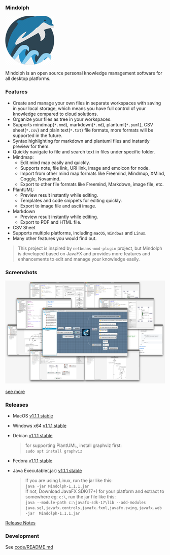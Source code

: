 ### Mindolph

![](./DemoWorkspace/app_30.png)

Mindolph is an open source personal knowledge management software for all desktop platforms. 


### Features
* Create and manage your own files in separate workspaces with saving in your local storage, which means you have full control of your knowledge compared to cloud solutions.
* Organize your files as tree in your workspaces.
* Supports mindmap(`*.mmd`), markdown(`*.md`), plantuml(`*.puml`), CSV sheet(`*.csv`) and plain text(`*.txt`) file formats, more formats will be supported in the future.
* Syntax highlighting for markdown and plantuml files and instantly preview for them.
* Quickly navigate to file and search text in files under specific folder.
* Mindmap:
	* Edit mind map easily and quickly.
	* Supports note, file link, URI link, image and emoicon for node.
	* Import from other mind map formats like Freemind, Mindmup, XMind, Coggle, Novamind.
	* Export to other file formats like Freemind, Markdown, image file, etc.
* PlantUML:
	* Preview result instantly while editing.
	* Templates and code snippets for editing quickly.
	* Export to image file and ascii image.
* Markdown
	* Preview result instantly while editing.
	* Export to PDF and HTML file.
* CSV Sheet
* Supports multiple platforms, including `macOS`, `Windows` and `Linux`.
* Many other features you would find out.

> This project is inspired by `netbeans-mmd-plugin` project, but Mindolph is developed based on JavaFX and provides more features and enhancements to edit and manage your knowledge easily.


### Screenshots
![](docs/main.png)

[see more](docs/screenshots.md)


### Releases

* MacOS [v1.1.1 stable](https://github.com/mindolph/Mindolph/releases/download/1.1.1-stable/Mindolph-1.1.1.dmg)

* Windows x64 [v1.1.1 stable](https://github.com/mindolph/Mindolph/releases/download/1.1.1-stable/Mindolph-1.1.1.msi)

* Debian [v1.1.1 stable](https://github.com/mindolph/Mindolph/releases/download/1.1.1-stable/Mindolph-1.1.1.deb)

	> for supporting PlantUML, install graphviz first:  
	> `sudo apt install graphviz`

* Fedora [v1.1.1 stable](https://github.com/mindolph/Mindolph/releases/download/1.1.1-stable/Mindolph-1.1.1.rpm)

* Java Executable(.jar) [v1.1.1 stable](https://github.com/mindolph/Mindolph/releases/download/1.1.1-stable/Mindolph-1.1.1.jar)

	> If you are using Linux, run the jar like this:  
	> `java -jar Mindolph-1.1.1.jar`  
	> If not, Download JavaFX SDK(17+) for your platform and extract to somewhere eg: `c:\`, run the jar file like this:   
	> `java --module-path c:\javafx-sdk-17\lib --add-modules 
	> java.sql,javafx.controls,javafx.fxml,javafx.swing,javafx.web -jar 
	> Mindolph-1.1.1.jar`



[Release Notes](docs/release_notes.md)


### Development

See [code/README.md](code/README.md)
